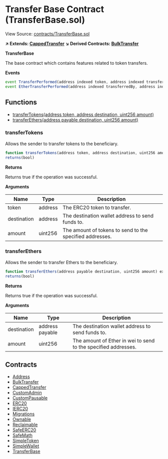 # Transfer Base Contract (TransferBase.sol)

View Source: [contracts/TransferBase.sol](../contracts/TransferBase.sol)

**↗ Extends: [CappedTransfer](CappedTransfer.md)**
**↘ Derived Contracts: [BulkTransfer](BulkTransfer.md)**

**TransferBase**

The base contract which contains features related to token transfers.

**Events**

```js
event TransferPerformed(address indexed token, address indexed transferredBy, address indexed destination, uint256  amount);
event EtherTransferPerformed(address indexed transferredBy, address indexed destination, uint256  amount);
```

## Functions

- [transferTokens(address token, address destination, uint256 amount)](#transfertokens)
- [transferEthers(address payable destination, uint256 amount)](#transferethers)

### transferTokens

Allows the sender to transfer tokens to the beneficiary.

```js
function transferTokens(address token, address destination, uint256 amount) external nonpayable onlyAdmin whenNotPaused 
returns(bool)
```

**Returns**

Returns true if the operation was successful.

**Arguments**

| Name        | Type           | Description  |
| ------------- |------------- | -----|
| token | address | The ERC20 token to transfer. | 
| destination | address | The destination wallet address to send funds to. | 
| amount | uint256 | The amount of tokens to send to the specified addresses. | 

### transferEthers

Allows the sender to transfer Ethers to the beneficiary.

```js
function transferEthers(address payable destination, uint256 amount) external nonpayable onlyAdmin whenNotPaused 
returns(bool)
```

**Returns**

Returns true if the operation was successful.

**Arguments**

| Name        | Type           | Description  |
| ------------- |------------- | -----|
| destination | address payable | The destination wallet address to send funds to. | 
| amount | uint256 | The amount of Ether in wei to send to the specified addresses. | 

## Contracts

* [Address](Address.md)
* [BulkTransfer](BulkTransfer.md)
* [CappedTransfer](CappedTransfer.md)
* [CustomAdmin](CustomAdmin.md)
* [CustomPausable](CustomPausable.md)
* [ERC20](ERC20.md)
* [IERC20](IERC20.md)
* [Migrations](Migrations.md)
* [Ownable](Ownable.md)
* [Reclaimable](Reclaimable.md)
* [SafeERC20](SafeERC20.md)
* [SafeMath](SafeMath.md)
* [SimpleToken](SimpleToken.md)
* [SimpleWallet](SimpleWallet.md)
* [TransferBase](TransferBase.md)
